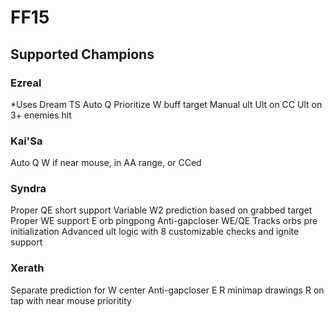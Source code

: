 # FF15

## Supported Champions
### Ezreal
*Uses Dream TS
Auto Q
Prioritize W buff target
Manual ult
Ult on CC
Ult on 3+ enemies hit

### Kai'Sa
Auto Q
W if near mouse, in AA range, or CCed

### Syndra
Proper QE short support
Variable W2 prediction based on grabbed target
Proper WE support
E orb pingpong
Anti-gapcloser WE/QE
Tracks orbs pre initialization
Advanced ult logic with 8 customizable checks and ignite support

### Xerath
Separate prediction for W center
Anti-gapcloser E
R minimap drawings
R on tap with near mouse prioritity
